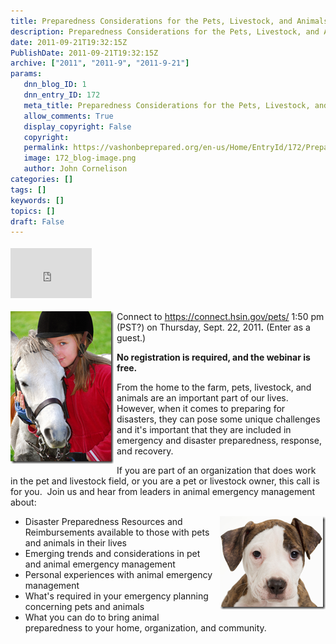 ```yaml
---
title: Preparedness Considerations for the Pets, Livestock, and Animals in Our Homes and in Our Lives Webinar on 22 Sept
description: Preparedness Considerations for the Pets, Livestock, and Animals in Our Homes and in Our Lives Webinar on 22 Sept
date: 2011-09-21T19:32:15Z
PublishDate: 2011-09-21T19:32:15Z
archive: ["2011", "2011-9", "2011-9-21"]
params:
   dnn_blog_ID: 1
   dnn_entry_ID: 172
   meta_title: Preparedness Considerations for the Pets, Livestock, and Animals in Our Homes and in Our Lives Webinar on 22 Sept
   allow_comments: True
   display_copyright: False
   copyright: 
   permalink: https://vashonbeprepared.org/en-us/Home/EntryId/172/Preparedness-Considerations-for-the-Pets-Livestock-and-Animals-in-Our-Homes-and-in-Our-Lives-Webinar-on-22-Sept
   image: 172_blog-image.png
   author: John Cornelison
categories: []
tags: []
keywords: []
topics: []
draft: False
---
```


<div class="wlWriterHeaderFooter" style="float:none; margin:0px; padding:4px 0px 4px 0px;"><iframe src="http://www.facebook.com/widgets/like.php?href=http://vashoneoc.org/Blogs/VashonPreparedness/tabid/164/EntryId/172/Preparedness-Considerations-for-the-Pets-Livestock-and-Animals-in-Our-Homes-and-in-Our-Lives-Webinar-on-22-Sept.aspx" scrolling="no" frameborder="0" style="border:none; width:130px; height:80px"></iframe></div><p><a><img style="background-image: none; border-bottom: 0px; border-left: 0px; margin: 0px 5px 5px 0px; padding-left: 0px; padding-right: 0px; display: inline; float: left; border-top: 0px; border-right: 0px; padding-top: 0px" title="image" border="0" alt="image" align="left" src="/images/dnnBlog/1/172/Windows-Live-Writer-Preparedness-Considerations-for-the-Pets_AEB2-image_thumb.png" width="165" height="244" />Connect to <a title="https://connect.hsin.gov/pets/" href="https://connect.hsin.gov/pets/">https://connect.hsin.gov/pets/</a> 1:50 pm (PST?) on Thursday, Sept. 22, 2011</a><strong>.</strong> (Enter as a guest.)</p>  <p><strong>No registration is required, and the webinar is free.</strong></p>  <p>From the home to the farm, pets, livestock, and animals are an important part of our lives.&#160; However, when it comes to preparing for disasters, they can pose some unique challenges and it's important that they are included in emergency and disaster preparedness, response, and recovery.</p>  <p>If you are part of an organization that does work in the pet and livestock field, or you are a pet or livestock owner, this call is for you.&#160; Join us and hear from leaders in animal emergency management about:</p>  <ul>   <li><a href="/images/dnnBlog/1/172/Windows-Live-Writer-Preparedness-Considerations-for-the-Pets_AEB2-image_4.png"><img style="background-image: none; border-right-width: 0px; margin: 0px 0px 5px 5px; padding-left: 0px; padding-right: 0px; display: inline; float: right; border-top-width: 0px; border-bottom-width: 0px; border-left-width: 0px; padding-top: 0px" title="image" border="0" alt="image" align="right" src="/images/dnnBlog/1/172/Windows-Live-Writer-Preparedness-Considerations-for-the-Pets_AEB2-image_thumb_1.png" width="169" height="149" /></a>Disaster Preparedness Resources and Reimbursements available to those with pets and animals in their lives</li>    <li>Emerging trends and considerations in pet and animal emergency management</li>    <li>Personal experiences with animal emergency management </li>    <li>What's required in your emergency planning concerning pets and animals</li>    <li>What you can do to bring animal preparedness to your home, organization, and community.</li> </ul>
